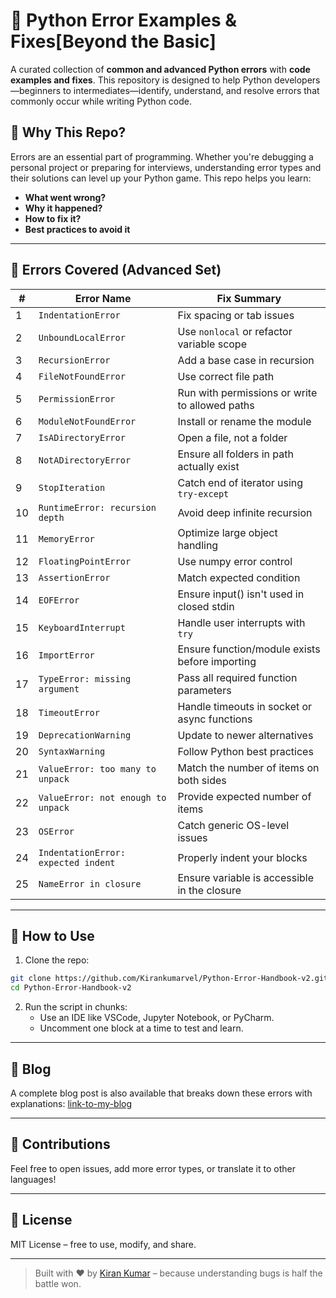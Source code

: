 # 🐍 Python Error Examples & Fixes[Beyond the Basic]

A curated collection of **common and advanced Python errors** with **code examples and fixes**. This repository is designed to help Python developers—beginners to intermediates—identify, understand, and resolve errors that commonly occur while writing Python code.

## 📌 Why This Repo?

Errors are an essential part of programming. Whether you're debugging a personal project or preparing for interviews, understanding error types and their solutions can level up your Python game. This repo helps you learn:

- **What went wrong?**
- **Why it happened?**
- **How to fix it?**
- **Best practices to avoid it**

---

## 📂 Errors Covered (Advanced Set)

| #  | Error Name                             | Fix Summary                                      |
|----|----------------------------------------|--------------------------------------------------|
| 1  | `IndentationError`                     | Fix spacing or tab issues                        |
| 2  | `UnboundLocalError`                    | Use `nonlocal` or refactor variable scope        |
| 3  | `RecursionError`                       | Add a base case in recursion                     |
| 4  | `FileNotFoundError`                    | Use correct file path                            |
| 5  | `PermissionError`                      | Run with permissions or write to allowed paths   |
| 6  | `ModuleNotFoundError`                  | Install or rename the module                     |
| 7  | `IsADirectoryError`                    | Open a file, not a folder                        |
| 8  | `NotADirectoryError`                   | Ensure all folders in path actually exist        |
| 9  | `StopIteration`                        | Catch end of iterator using `try-except`         |
| 10 | `RuntimeError: recursion depth`        | Avoid deep infinite recursion                    |
| 11 | `MemoryError`                          | Optimize large object handling                   |
| 12 | `FloatingPointError`                   | Use numpy error control                          |
| 13 | `AssertionError`                       | Match expected condition                         |
| 14 | `EOFError`                             | Ensure input() isn't used in closed stdin        |
| 15 | `KeyboardInterrupt`                    | Handle user interrupts with `try`                |
| 16 | `ImportError`                          | Ensure function/module exists before importing   |
| 17 | `TypeError: missing argument`          | Pass all required function parameters            |
| 18 | `TimeoutError`                         | Handle timeouts in socket or async functions     |
| 19 | `DeprecationWarning`                   | Update to newer alternatives                     |
| 20 | `SyntaxWarning`                        | Follow Python best practices                     |
| 21 | `ValueError: too many to unpack`       | Match the number of items on both sides         |
| 22 | `ValueError: not enough to unpack`     | Provide expected number of items                 |
| 23 | `OSError`                               | Catch generic OS-level issues                    |
| 24 | `IndentationError: expected indent`    | Properly indent your blocks                      |
| 25 | `NameError in closure`                 | Ensure variable is accessible in the closure     |

---

## 🚀 How to Use

1. Clone the repo:

```bash
git clone https://github.com/Kirankumarvel/Python-Error-Handbook-v2.git
cd Python-Error-Handbook-v2
```

2. Run the script in chunks:
   - Use an IDE like VSCode, Jupyter Notebook, or PyCharm.
   - Uncomment one block at a time to test and learn.

---

## 📘 Blog

A complete blog post is also available that breaks down these errors with explanations: [link-to-my-blog](https://kirankumarvel.wordpress.com/2025/04/09/%f0%9f%90%8d-python-errors-fixes-a-developers-cheat-sheet/)

---

## 🙌 Contributions

Feel free to open issues, add more error types, or translate it to other languages!

---

## 📄 License

MIT License – free to use, modify, and share.

---

> Built with ❤️ by [Kiran Kumar](https://github.com/Kirankumarvel/) – because understanding bugs is half the battle won.

